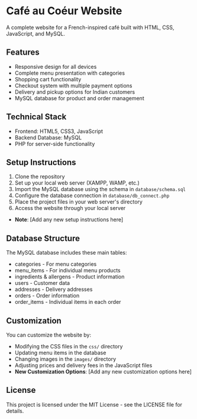 # Café au Coéur Website

A complete website for a French-inspired café built with HTML, CSS, JavaScript, and MySQL.

## Features

- Responsive design for all devices
- Complete menu presentation with categories
- Shopping cart functionality
- Checkout system with multiple payment options
- Delivery and pickup options for Indian customers
- MySQL database for product and order management

## Technical Stack

- Frontend: HTML5, CSS3, JavaScript
- Backend Database: MySQL
- PHP for server-side functionality

## Setup Instructions

1. Clone the repository
2. Set up your local web server (XAMPP, WAMP, etc.)
3. Import the MySQL database using the schema in `database/schema.sql`
4. Configure the database connection in `database/db_connect.php`
5. Place the project files in your web server's directory
6. Access the website through your local server
- **Note**: [Add any new setup instructions here]

## Database Structure

The MySQL database includes these main tables:
- categories - For menu categories
- menu_items - For individual menu products
- ingredients & allergens - Product information
- users - Customer data
- addresses - Delivery addresses
- orders - Order information
- order_items - Individual items in each order

## Customization

You can customize the website by:
- Modifying the CSS files in the `css/` directory
- Updating menu items in the database
- Changing images in the `images/` directory
- Adjusting prices and delivery fees in the JavaScript files
- **New Customization Options**: [Add any new customization options here]

## License

This project is licensed under the MIT License - see the LICENSE file for details.

